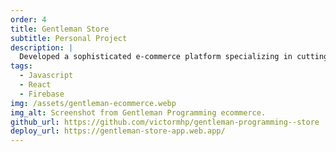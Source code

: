 ```yaml
---
order: 4
title: Gentleman Store
subtitle: Personal Project
description: |
  Developed a sophisticated e-commerce platform specializing in cutting-edge tech products.
tags:
  - Javascript
  - React
  - Firebase
img: /assets/gentleman-ecommerce.webp
img_alt: Screenshot from Gentleman Programming ecommerce.
github_url: https://github.com/victormhp/gentleman-programming--store
deploy_url: https://gentleman-store-app.web.app/
---
```

